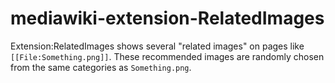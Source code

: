 mediawiki-extension-RelatedImages
====================

Extension:RelatedImages shows several "related images" on pages like `[[File:Something.png]]`.
These recommended images are randomly chosen from the same categories as `Something.png`.

